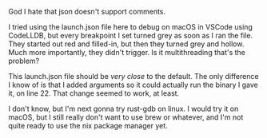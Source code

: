 God I hate that json doesn't support comments.

I tried using the launch.json file here to debug on macOS in VSCode using CodeLLDB, but every breakpoint I set turned grey as soon as I ran the file. They started out red and filled-in, but then they turned grey and hollow. Much more importantly, they didn't trigger. Is it multithreading that's the problem?

This launch.json file should be *very close* to the default. The only difference I know of is that I added arguments so it could actually run the binary I gave it, on line 22. That change seemed to work, at least.

I don't know, but I'm next gonna try rust-gdb on linux. I would try it on macOS, but I still really don't want to use brew or whatever, and I'm not quite ready to use the nix package manager yet.